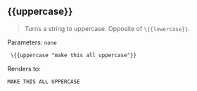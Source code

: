 ## \{{uppercase}}

> Turns a string to uppercase. Opposite of `\{{lowercase}}`.

Parameters: `none`

```handlebars
 \{{uppercase "make this all uppercase"}}
```
Renders to:

```
MAKE THIS ALL UPPERCASE
```